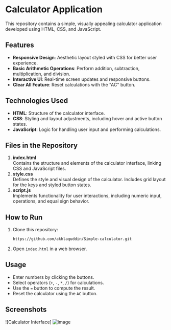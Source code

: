 # Calculator Application

This repository contains a simple, visually appealing calculator application developed using HTML, CSS, and JavaScript.

## Features

- **Responsive Design**: Aesthetic layout styled with CSS for better user experience.
- **Basic Arithmetic Operations**: Perform addition, subtraction, multiplication, and division.
- **Interactive UI**: Real-time screen updates and responsive buttons.
- **Clear All Feature**: Reset calculations with the "AC" button. 

## Technologies Used

- **HTML**: Structure of the calculator interface.
- **CSS**: Styling and layout adjustments, including hover and active button states.
- **JavaScript**: Logic for handling user input and performing calculations.

## Files in the Repository

1. **index.html**  
   Contains the structure and elements of the calculator interface, linking CSS and JavaScript files. 
2. **style.css**  
   Defines the style and visual design of the calculator. Includes grid layout for the keys and styled button states. 
3. **script.js**  
   Implements functionality for user interactions, including numeric input, operations, and equal sign behavior. 

## How to Run

1. Clone this repository:
   ```bash
   https://github.com/akhlaquddin/Simple-calculator.git
   ```
2. Open `index.html` in a web browser.

## Usage

- Enter numbers by clicking the buttons.
- Select operators (`+`, `-`, `*`, `/`) for calculations.
- Use the `=` button to compute the result.
- Reset the calculator using the `AC` button.

## Screenshots

![Calculator Interface]
![image](https://github.com/user-attachments/assets/0891f66b-7a02-4332-af78-9bb7c944807b)
